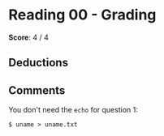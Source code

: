 Reading 00 - Grading
====================

**Score**: 4 / 4

Deductions
----------

Comments
--------

You don't need the `echo` for question 1:

    $ uname > uname.txt
